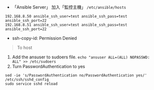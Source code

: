 - 「Ansible Server」 加入「監控主機」 `/etc/ansible/hosts`
```
192.168.8.50 ansible_ssh_user=test ansible_ssh_pass=test ansible_ssh_port=22
192.168.8.51 ansible_ssh_user=test ansible_ssh_pass=test ansible_ssh_port=22
```
- ssh-copy-id: Permission Denied
>To host
1. Add the ansuser to sudoers file. 
```echo "ansuser ALL=(ALL) NOPASSWD: ALL" >> /etc/sudoers```
2. Turn PasswordAuthentication to yes
```
sed -ie 's/PasswordAuthentication no/PasswordAuthentication yes/' /etc/ssh/sshd_config
sudo service sshd reload
```
